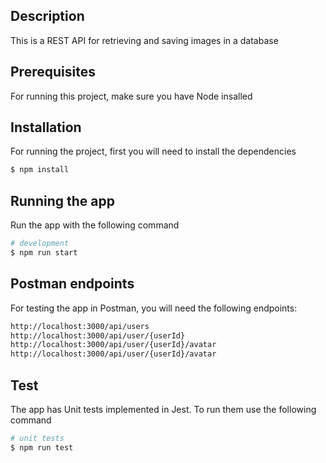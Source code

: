 ## Description

This is a REST API for retrieving and saving images in a database

## Prerequisites

For running this project, make sure you have Node insalled

## Installation

For running the project, first you will need to install the dependencies

```bash
$ npm install
```

## Running the app

Run the app with the following command

```bash
# development
$ npm run start
```

## Postman endpoints

For testing the app in Postman, you will need the following endpoints:

```bash
http://localhost:3000/api/users
http://localhost:3000/api/user/{userId}
http://localhost:3000/api/user/{userId}/avatar
http://localhost:3000/api/user/{userId}/avatar
```

## Test

The app has Unit tests implemented in Jest. To run them use the following command

```bash
# unit tests
$ npm run test

```
